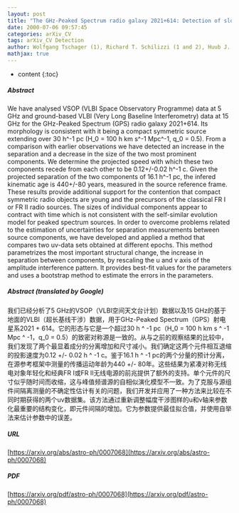 ```yaml
---
layout: post
title: "The GHz-Peaked Spectrum radio galaxy 2021+614: Detection of slow motion in a compact symmetric object"
date: 2000-07-06 09:57:45
categories: arXiv_CV
tags: arXiv_CV Detection
author: Wolfgang Tschager (1), Richard T. Schilizzi (1 and 2), Huub J. A. R"ottgering (1), Ignas A. G. Snellen (3), George K. Miley (1) ((1) Leiden Observatory, (2) JIVE, (3) IoA Cambridge)
mathjax: true
---
```


* content
{:toc}

##### Abstract
We have analysed VSOP (VLBI Space Observatory Programme) data at 5 GHz and ground-based VLBI (Very Long Baseline Interferometry) data at 15 GHz for the GHz-Peaked Spectrum (GPS) radio galaxy 2021+614. Its morphology is consistent with it being a compact symmetric source extending over 30 h^-1 pc (H_0 = 100 h km s^-1 Mpc^-1, q_0 = 0.5). From a comparison with earlier observations we have detected an increase in the separation and a decrease in the size of the two most prominent components. We determine the projected speed with which these two components recede from each other to be 0.12+/-0.02 h^-1 c. Given the projected separation of the two components of 16.1 h^-1 pc, the infered kinematic age is 440+/-80 years, measured in the source reference frame. These results provide additional support for the contention that compact symmetric radio objects are young and the precursors of the classical FR I or FR II radio sources. The sizes of individual components appear to contract with time which is not consistent with the self-similar evolution model for peaked spectrum sources. In order to overcome problems related to the estimation of uncertainties for separation measurements between source components, we have developed and applied a method that compares two uv-data sets obtained at different epochs. This method parametrizes the most important structural change, the increase in separation between components, by rescaling the u and v axis of the amplitude interference pattern. It provides best-fit values for the parameters and uses a bootstrap method to estimate the errors in the parameters.

##### Abstract (translated by Google)
我们已经分析了5 GHz的VSOP（VLBI空间天文台计划）数据以及15 GHz的基于地面的VLBI（超长基线干涉）数据，用于GHz-Peaked Spectrum（GPS）射电星系2021 + 614。它的形态与它是一个超过30 h ^ -1 pc（H_0 = 100 h km s ^ -1 Mpc ^ -1，q_0 = 0.5）的致密对称源是一致的。从与之前的观察结果的比较中，我们发现了两个最显着成分的分离增加和尺寸减小。我们确定这两个元件相互退缩的投影速度为0.12 +/- 0.02 h ^ -1 c。鉴于16.1 h ^ -1 pc的两个分量的预计分离，在源参考框架中测量的传播运动年龄为440 +/- 80年。这些结果为紧凑对称无线电对象年轻化和经典FR I或FR II无线电源的前兆提供了额外的支持。单个元件的尺寸似乎随时间而收缩，这与峰值频谱源的自相似演化模型不一致。为了克服与源组件间隔离测量的不确定性估计有关的问题，我们开发并应用了一种方法来比较在不同时期获得的两个uv数据集。该方法通过重新调整幅度干涉图样的u和v轴来参数化最重要的结构变化，即元件间隔的增加。它为参数提供最佳拟合值，并使用自举法来估计参数中的误差。

##### URL
[https://arxiv.org/abs/astro-ph/0007068](https://arxiv.org/abs/astro-ph/0007068)

##### PDF
[https://arxiv.org/pdf/astro-ph/0007068](https://arxiv.org/pdf/astro-ph/0007068)

